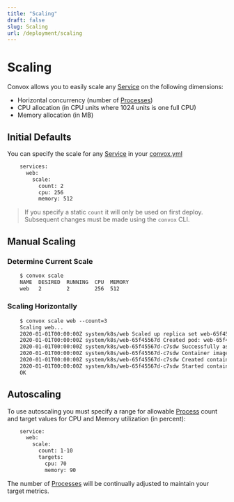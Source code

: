 ```yaml
---
title: "Scaling"
draft: false
slug: Scaling
url: /deployment/scaling
---
```

# Scaling

Convox allows you to easily scale any [Service](/reference/primitives/app/service) on the following dimensions:

- Horizontal concurrency (number of [Processes](/reference/primitives/app/process))
- CPU allocation (in CPU units where 1024 units is one full CPU)
- Memory allocation (in MB)
 
## Initial Defaults

You can specify the scale for any [Service](/reference/primitives/app/service) in your [convox.yml](/configuration/convox-yml)
```html
    services:
      web:
        scale:
          count: 2
          cpu: 256
          memory: 512
```
> If you specify a static `count` it will only be used on first deploy. Subsequent changes must be made using the `convox` CLI.

## Manual Scaling

### Determine Current Scale
```html
    $ convox scale
    NAME  DESIRED  RUNNING  CPU  MEMORY
    web   2        2        256  512
```
### Scaling Horizontally
```html
    $ convox scale web --count=3
    Scaling web...
    2020-01-01T00:00:00Z system/k8s/web Scaled up replica set web-65f45567d to 2
    2020-01-01T00:00:00Z system/k8s/web-65f45567d Created pod: web-65f45567d-c7sdw
    2020-01-01T00:00:00Z system/k8s/web-65f45567d-c7sdw Successfully assigned dev-convox/web-65f45567d-c7sdw to node
    2020-01-01T00:00:00Z system/k8s/web-65f45567d-c7sdw Container image "registry.dev.convox/convox:web.BABCDEFGHI" already present on machine
    2020-01-01T00:00:00Z system/k8s/web-65f45567d-c7sdw Created container main
    2020-01-01T00:00:00Z system/k8s/web-65f45567d-c7sdw Started container main
    OK
```
## Autoscaling

To use autoscaling you must specify a range for allowable [Process](/reference/primitives/app/process) count and
target values for CPU and Memory utilization (in percent):
```html
    service:
      web:
        scale:
          count: 1-10
          targets:
            cpu: 70
            memory: 90
```
The number of [Processes](/reference/primitives/app/process) will be continually adjusted to maintain
your target metrics.